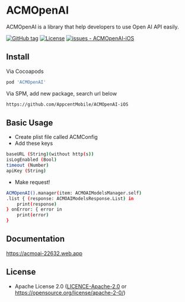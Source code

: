 # ACMOpenAI

ACMOpenAI is a library that help developers to use Open AI API easily.

[![GitHub tag](https://img.shields.io/github/tag/AppcentMobile/ACMOpenAI-iOS?include_prereleases=&sort=semver&color=blue)](https://github.com/AppcentMobile/ACMOpenAI-iOS/releases/)
[![License](https://img.shields.io/badge/License-Apache--2.0-blue)](#license)
[![issues - ACMOpenAI-iOS](https://img.shields.io/github/issues/AppcentMobile/ACMOpenAI-iOS)](https://github.com/AppcentMobile/ACMOpenAI-iOS/issues)

## Install

Via Cocoapods
```bash
pod 'ACMOpenAI'
```

Via SPM, add new package, search url below
```bash
https://github.com/AppcentMobile/ACMOpenAI-iOS
```

## Basic Usage

- Create plist file called ACMConfig
- Add these keys
```bash
baseURL (String)(without http(s))
isLogEnabled (Bool)
timeout (Number)
apiKey (String)
```

- Make request!
```bash
ACMOpenAI().manager(item: ACMOAIModelsManager.self)
.list { (response: ACMOAIModelsResponse.List) in
    print(response)
} onError: { error in
    print(error)
}
```

## Documentation

https://acmoai-22632.web.app

## License

 * Apache License 2.0 ([LICENCE-Apache-2.0](LICENCE) or https://opensource.org/license/apache-2-0/)

